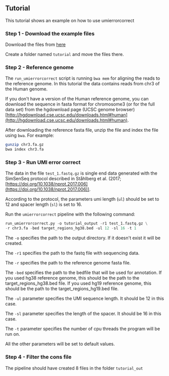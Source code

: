 ## Tutorial
This tutorial shows an example on how to use umierrorcorrect

### Step 1 - Download the example files

Download the files from [here](https://guse.sharefile.eu/d-s878525e0e6234cd69de7b4e4cfa4c113)

Create a folder named `tutorial` and move the files there. 

### Step 2 - Reference genome

The `run_umierrorcorrect` script is running `bwa mem` for aligning the reads to the reference genome. In this tutorial the data contains reads from chr3 of the Human genome.

If you don't have a version of the Human reference genome, you can download the sequence in fasta format for chromosome3 (or for the full data set) from the hgdownload page (UCSC genome browser) [http://hgdownload.cse.ucsc.edu/downloads.html#human](http://hgdownload.cse.ucsc.edu/downloads.html#human).

After downloading the reference fasta file, unzip the file and index the file using `bwa`. For example:

```bash
gunzip chr3.fa.gz
bwa index chr3.fa
```

### Step 3 - Run UMI error correct

The data in the file `test_1.fastq.gz` is single end data generated with the SimSenSeq protocol described in Ståhlberg et al. (2017; [https://doi.org/10.1038/nprot.2017.006](https://doi.org/10.1038/nprot.2017.006)).

According to the protocol, the parameters umi length (`ul`) should be set to 12 and spacer length (`sl`) is set to 16.

Run the `umierrorcorrect` pipeline with the following command:

```python
run_umierrorcorrect.py -o tutorial_output -r1 test_1.fastq.gz \
-r chr3.fa -bed target_regions_hg38.bed -ul 12 -sl 16 -t 1
```

The `-o` specifies the path to the output directory. If it doesn't exist it will be created.

The `-r1` specifies the path to the fastq file with sequencing data.

The `-r` specifies the path to the reference genome fasta file.

The `-bed` specifies the path to the bedfile that will be used for annotation. If you used hg38 reference genome, this should be the path to the target_regions_hg38.bed file. If you used hg19 reference genome, this should be the path to the target_regions_hg19.bed file. 

The `-ul` parameter specifies the UMI sequence length. It should be 12 in this case.

The `-sl` parameter specifies the length of the spacer. It should be 16 in this case.

The `-t` parameter specifies the number of cpu threads the program will be run on.

All the other parameters will be set to default values.

### Step 4 - Filter the cons file

The pipeline should have created 8 files in the folder `tutorial_out`

